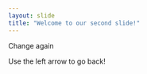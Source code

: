 ```yaml
---
layout: slide
title: "Welcome to our second slide!"
---
```

Change again

Use the left arrow to go back!

